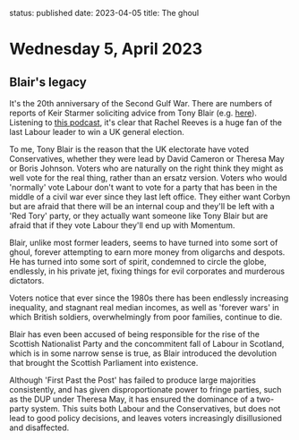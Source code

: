 status: published
date: 2023-04-05
title: The ghoul

# Wednesday  5, April 2023

## Blair's legacy

It's the 20th anniversary of the Second Gulf War.
There are numbers of reports of Keir Starmer soliciting advice from Tony Blair (e.g. [here](https://www.mirror.co.uk/news/politics/keir-starmer-taking-advice-blair-28532880)).
Listening to [this podcast](https://www.politico.eu/podcast/meet-rachel-reeves-britains-next-chancellor/), it's clear that Rachel Reeves is a huge fan of
the last Labour leader to win a UK general election.

To me, Tony Blair is the reason that the UK electorate have voted Conservatives, whether they were lead by David Cameron or Theresa May or Boris Johnson.
Voters who are naturally on the right think they might as well vote for the real thing, rather than an ersatz version.
Voters who would 'normally' vote Labour don't want to vote for a party that has been in the middle of a civil war ever since they last left office.
They either want Corbyn but are afraid that there will be an internal coup and they'll be left with a 'Red Tory' party, or 
they actually want someone like Tony Blair but are afraid that if they vote Labour they'll end up with Momentum.

Blair, unlike most former leaders, seems to have turned into some sort of ghoul, forever attempting to earn more money from oligarchs and despots.
He has turned into some sort of spirit, condemned to circle the globe, endlessly, in his private jet, fixing things for evil corporates and 
murderous dictators. 

Voters notice that ever since the 1980s there has been endlessly increasing inequality, and stagnant real median incomes,
as well as 'forever wars' in which British soldiers, overwhelmingly from poor families, continue to die.

Blair has even been accused of being responsible for the rise of the Scottish Nationalist Party and the concommitent fall of Labour in Scotland, which is in some narrow sense is true, as Blair introduced the devolution that brought the Scottish Parliament into existence. 

Although 'First Past the Post' has failed to produce large majorities consistently, and has given disproportionate power to fringe parties, 
such as the DUP under Theresa May, it has ensured the dominance of a two-party system. This suits both Labour and the Conservatives, 
but does not lead to good policy decisions, and leaves voters increasingly disillusioned and disaffected. 










